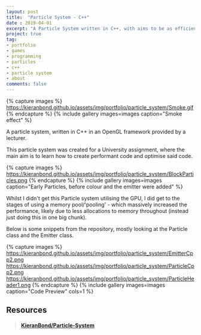 ```yaml
---
layout: post
title:  "Particle System - C++"
date : 2019-04-01
excerpt: "A Particle System written in C++, with aims to be as efficient as possible."
project: true
tag:
- portfolio
- games
- programming
- particles
- c++
- particle system
- about
comments: false
---
```


{% capture images %}
	https://kieranbond.github.io/assets/img/portfolio/particle_system/Smoke.gif
{% endcapture %}
{% include gallery images=images caption="Smoke effect" %}
     
A particle system, written in C++ in an OpenGL framework provided by a lecturer.
	 
This particle system was created for a University assignment, where the main aim is to learn how to create performant code and optimise said code.

{% capture images %}
	https://kieranbond.github.io/assets/img/portfolio/particle_system/BlockParticles.png
{% endcapture %}
{% include gallery images=images caption="Early Particles, before colour and the emitter were added" %}

Whilst I didn't get this Particle system utilising the GPU, I did get to the stages of using a memory pool/'pooling' - which massively increased the performance, likely due to less allocations to memory throughout (instead just doing this in one big chunk). 

Below is some snippets from the repository, mostly looking at the Particle class and the Emitter class. 

{% capture images %}
	https://kieranbond.github.io/assets/img/portfolio/particle_system/EmitterCpp2.png
	https://kieranbond.github.io/assets/img/portfolio/particle_system/ParticleCpp2.png
	https://kieranbond.github.io/assets/img/portfolio/particle_system/ParticleHeader1.png
{% endcapture %}
{% include gallery images=images caption="Code Preview" cols=1 %}


<h2> Resources </h2>

<blockquote class="embedly-card" data-card-controls="0"><h4><a href="https://github.com/KieranBond/Particle-System">KieranBond/Particle-System</a></h4></blockquote>
<script async src="//cdn.embedly.com/widgets/platform.js" charset="UTF-8"></script>
